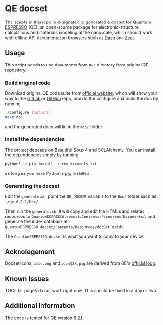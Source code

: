 # QE docset

The scripts in this repo is designated to generated a docset for [Quantum ESPRESSO](https://www.quantum-espresso.org/) (QE), an open-source package for electronic-structure calculations and materials modeling at the nanoscale, which should work with offline API documentation browsers such as [Dash](https://kapeli.com/dash) and [Zeal](https://zealdocs.org/).

## Usage

This script needs to use documents from `Doc` directory from original QE repository.

### Build original code

Download original QE code suite from [official website](https://www.quantum-espresso.org/download), which will show your way to the [GitLab](https://gitlab.com/QEF/q-e) or [GitHub](https://github.com/QEF/q-e) repo, and do the configure and build the doc by running
```sh
./configure [options]
make doc
```

and the generated docs will lie in the `Doc/` folder.

### Install the dependencies

The project depends on [Beautiful Soup 4](https://www.crummy.com/software/BeautifulSoup/) and [SQLAlchemy](https://www.sqlalchemy.org/). You can install the dependencies simply by running
```sh
python3 -m pip install -r requirements.txt
```
as long as you have Python's [pip](https://pypi.org/project/pip/) installed.

### Generating the docset

Edit the `generate.sh`, point the `QE_DOCDIR` variable to the `Doc/` folder such as `~/qe-6.2.1/Doc/`.

Then run the `generate.sh`. It will copy and edit the HTMLs and related resources to `QuantumESPRESSO.docset/Contents/Resources/Documents/`, and generate the index database at `QuantumESPRESSO.docset/Contents/Resources/docSet.dsidx`.

The `QuantumESPRESSO.docset` is what you want to copy to your device.

## Acknolegement

Docset icons, `icon.png` and `icon@2x.png` are derived from QE's [official logo](https://www.quantum-espresso.org/project/logos).

## Known Issues

TOCs for pages do not work right now. This should be fixed in a day or two.

## Additional Information

The code is tested for QE version 6.2.1.